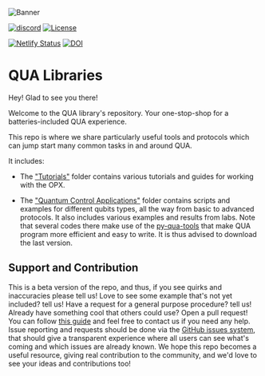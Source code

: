 ![Banner](GITHUB-BANNER.jpg)

[![discord](https://img.shields.io/discord/806244683403100171?label=QUA&logo=Discord&style=plastic)](https://discord.gg/7FfhhpswbP)
[![License](https://img.shields.io/badge/License-BSD%203--Clause-blue.svg)](https://opensource.org/licenses/BSD-3-Clause)

[![Netlify Status](https://api.netlify.com/api/v1/badges/26f051e2-235d-4f58-9b77-6d310efb6262/deploy-status)](https://app.netlify.com/sites/qua-libs/deploys)
[![DOI](https://zenodo.org/badge/293225951.svg)](https://zenodo.org/badge/latestdoi/293225951)

# QUA Libraries

Hey! Glad to see you there!
 
Welcome to the QUA library's repository. Your one-stop-shop for a batteries-included QUA experience. 

This repo is where we share particularly useful tools and protocols
which can jump start many common tasks in and around QUA. 

It includes:
* The ["Tutorials"](https://github.com/qua-platform/qua-libs/tree/main/Tutorials) folder contains various tutorials and guides for working with the OPX.

* The ["Quantum Control Applications"](https://github.com/qua-platform/qua-libs/tree/main/Quantum-Control-Applications) 
  folder contains scripts and examples for different qubits types, all the way from basic to advanced protocols. 
  It also includes various examples and results from labs.
  Note that several codes there make use of the [py-qua-tools](https://github.com/qua-platform/py-qua-tools) that make QUA program more efficient and easy to write.
  It is thus advised to download the last version.

## Support and Contribution
This is a beta version of the repo, and thus, if you see quirks and inaccuracies please tell us! 
Love to see some example that's not yet included? tell us! Have a request for a general purpose procedure? tell us! 
Already have something cool that others could use? Open a pull request! You can follow [this guide](https://github.com/qua-platform/qua-libs/blob/main/CONTRIBUTING.md) and feel free to contact us if you need any help.
Issue reporting and requests should be done via the [GitHub issues system](https://github.com/qua-platform/qua-libs/issues), that should give a transparent experience where all users can see what's coming and which issues are already known.
We hope this repo becomes a useful resource, giving real contribution to the community, and we'd love to see your ideas and contributions too!
